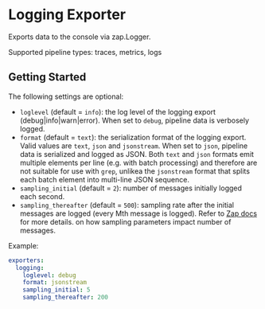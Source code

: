 # Logging Exporter

Exports data to the console via zap.Logger.

Supported pipeline types: traces, metrics, logs

## Getting Started

The following settings are optional:

- `loglevel` (default = `info`): the log level of the logging export
  (debug|info|warn|error). When set to `debug`, pipeline data is verbosely
  logged.
- `format` (default = `text`): the serialization format of the logging export.
  Valid values are `text`, `json` and `jsonstream`. When set to `json`, pipeline
  data is serialized and logged as JSON. Both `text` and `json` formats emit
  multiple elements per line (e.g. with batch processing) and therefore are not
  suitable for use with `grep`, unlikea the `jsonstream` format that splits each
  batch element into multi-line JSON sequence.
- `sampling_initial` (default = `2`): number of messages initially logged each
  second.
- `sampling_thereafter` (default = `500`): sampling rate after the initial
  messages are logged (every Mth message is logged). Refer to [Zap
  docs](https://godoc.org/go.uber.org/zap/zapcore#NewSampler) for more details.
  on how sampling parameters impact number of messages.

Example:

```yaml
exporters:
  logging:
    loglevel: debug
    format: jsonstream
    sampling_initial: 5
    sampling_thereafter: 200
```
